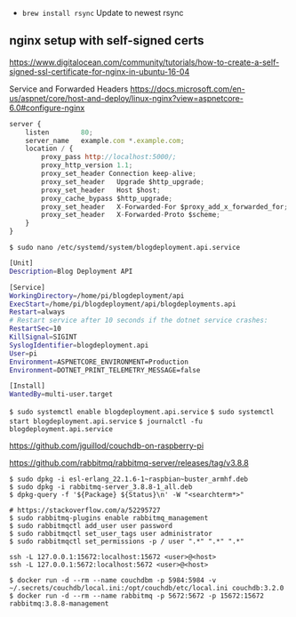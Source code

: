 
- `brew install rsync` Update to newest rsync

## nginx setup with self-signed certs

https://www.digitalocean.com/community/tutorials/how-to-create-a-self-signed-ssl-certificate-for-nginx-in-ubuntu-16-04


Service and Forwarded Headers
https://docs.microsoft.com/en-us/aspnet/core/host-and-deploy/linux-nginx?view=aspnetcore-6.0#configure-nginx

```js
server {
    listen        80;
    server_name   example.com *.example.com;
    location / {
        proxy_pass http://localhost:5000/;
        proxy_http_version 1.1;
        proxy_set_header Connection keep-alive;
        proxy_set_header   Upgrade $http_upgrade;
        proxy_set_header   Host $host;
        proxy_cache_bypass $http_upgrade;
        proxy_set_header   X-Forwarded-For $proxy_add_x_forwarded_for;
        proxy_set_header   X-Forwarded-Proto $scheme;
    }
}
```

`$ sudo nano /etc/systemd/system/blogdeployment.api.service`

```sh
[Unit]
Description=Blog Deployment API

[Service]
WorkingDirectory=/home/pi/blogdeployment/api
ExecStart=/home/pi/blogdeployment/api/blogdeployments.api
Restart=always
# Restart service after 10 seconds if the dotnet service crashes:
RestartSec=10
KillSignal=SIGINT
SyslogIdentifier=blogdeployment.api
User=pi
Environment=ASPNETCORE_ENVIRONMENT=Production
Environment=DOTNET_PRINT_TELEMETRY_MESSAGE=false

[Install]
WantedBy=multi-user.target
```

`$ sudo systemctl enable blogdeployment.api.service`
`$ sudo systemctl start blogdeployment.api.service`
`$ journalctl -fu blogdeployment.api.service`


https://github.com/jguillod/couchdb-on-raspberry-pi


<!-- sudo apt-get --no-install-recommends -y remove build-essential \
pkg-config erlang libicu-dev \
libmozjs185-dev libcurl4-openssl-dev
 -->

https://github.com/rabbitmq/rabbitmq-server/releases/tag/v3.8.8

```
$ sudo dpkg -i esl-erlang_22.1.6-1~raspbian~buster_armhf.deb
$ sudo dpkg -i rabbitmq-server_3.8.8-1_all.deb 
$ dpkg-query -f '${Package} ${Status}\n' -W "<searchterm*>"

# https://stackoverflow.com/a/52295727
$ sudo rabbitmq-plugins enable rabbitmq_management
$ sudo rabbitmqctl add_user user password
$ sudo rabbitmqctl set_user_tags user administrator
$ sudo rabbitmqctl set_permissions -p / user ".*" ".*" ".*"

ssh -L 127.0.0.1:15672:localhost:15672 <user>@<host>
ssh -L 127.0.0.1:5672:localhost:5672 <user>@<host>
```

```
$ docker run -d --rm --name couchdbm -p 5984:5984 -v ~/.secrets/couchdb/local.ini:/opt/couchdb/etc/local.ini couchdb:3.2.0
$ docker run -d --rm --name rabbitmq -p 5672:5672 -p 15672:15672 rabbitmq:3.8.8-management
```